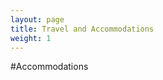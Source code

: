 ```yaml
---
layout: page
title: Travel and Accommodations
weight: 1
---
```

<div class = "center">
#Accommodations
</div>

